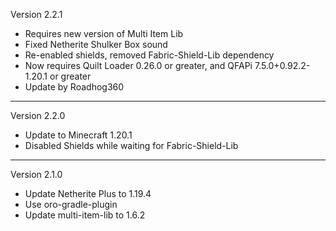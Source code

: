 Version 2.2.1

- Requires new version of Multi Item Lib
- Fixed Netherite Shulker Box sound
- Re-enabled shields, removed Fabric-Shield-Lib dependency
- Now requires Quilt Loader 0.26.0 or greater, and QFAPi 7.5.0+0.92.2-1.20.1 or greater
- Update by Roadhog360
----
Version 2.2.0

- Update to Minecraft 1.20.1
- Disabled Shields while waiting for Fabric-Shield-Lib
----
Version 2.1.0

- Update Netherite Plus to 1.19.4
- Use oro-gradle-plugin
- Update multi-item-lib to 1.6.2
